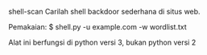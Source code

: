 shell-scan
Carilah shell backdoor sederhana di situs web.

Pemakaian:
$ shell.py -u example.com -w wordlist.txt

Alat ini berfungsi di python versi 3, bukan python versi 2
